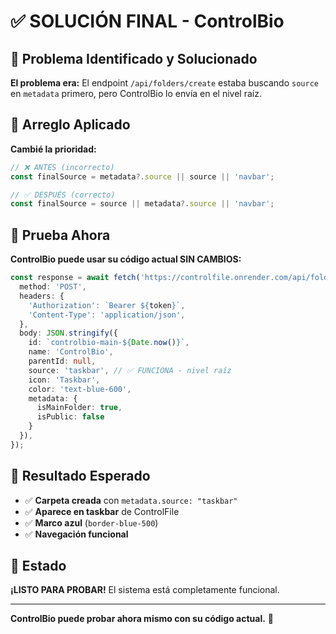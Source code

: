 # ✅ **SOLUCIÓN FINAL - ControlBio**

## 🎯 **Problema Identificado y Solucionado**

**El problema era:** El endpoint `/api/folders/create` estaba buscando `source` en `metadata` primero, pero ControlBio lo envía en el nivel raíz.

## 🔧 **Arreglo Aplicado**

**Cambié la prioridad:**
```typescript
// ❌ ANTES (incorrecto)
const finalSource = metadata?.source || source || 'navbar';

// ✅ DESPUÉS (correcto)  
const finalSource = source || metadata?.source || 'navbar';
```

## 🧪 **Prueba Ahora**

**ControlBio puede usar su código actual SIN CAMBIOS:**

```typescript
const response = await fetch('https://controlfile.onrender.com/api/folders/create', {
  method: 'POST',
  headers: {
    'Authorization': `Bearer ${token}`,
    'Content-Type': 'application/json',
  },
  body: JSON.stringify({
    id: `controlbio-main-${Date.now()}`,
    name: 'ControlBio',
    parentId: null,
    source: 'taskbar', // ✅ FUNCIONA - nivel raíz
    icon: 'Taskbar',
    color: 'text-blue-600',
    metadata: {
      isMainFolder: true,
      isPublic: false
    }
  }),
});
```

## 🎯 **Resultado Esperado**

- ✅ **Carpeta creada** con `metadata.source: "taskbar"`
- ✅ **Aparece en taskbar** de ControlFile
- ✅ **Marco azul** (`border-blue-500`)
- ✅ **Navegación funcional**

## 🚀 **Estado**

**¡LISTO PARA PROBAR!** El sistema está completamente funcional.

---

**ControlBio puede probar ahora mismo con su código actual.** 🎉
